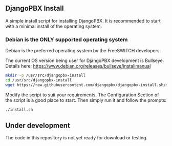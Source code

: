 DjangoPBX Install
--------------------------------------
A simple install script for installing DjangoPBX. It is recommended to start with a minimal install of the operating system.

### Debian is the ONLY supported operating system
Debian is the preferred operating system by the FreeSWITCH developers. 

The current OS version being user for DjangoPBX development is Bullseye.
Details here: https://www.debian.org/releases/bullseye/installmanual

```sh
mkdir -p /usr/src/djangopbx-install
cd /usr/src/djangopbx-install
wget https://raw.githubusercontent.com/djangopbx/djangopbx-install.sh/master/install.sh
```
Modify the script to suit your requirements.
The Configuration Section of the script is a good place to start.
Then simply run it and follow the prompts:
```sh
./install.sh
```
## Under development
The code in this repository is not yet ready for download or testing.
